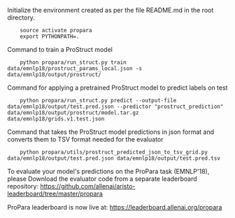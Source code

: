 Initialize the environment created as per the file README.md in the root directory.
```
    source activate propara
    export PYTHONPATH=.
```

Command to train a ProStruct model

```
    python propara/run_struct.py train data/emnlp18/prostruct_params_local.json -s data/emnlp18/output/prostruct/
```

Command for applying a pretrained ProStruct model to predict labels on test

```
    python propara/run_struct.py predict --output-file data/emnlp18/output/test.pred.json --predictor "prostruct_prediction" data/emnlp18/output/prostruct/model.tar.gz data/emnlp18/grids.v1.test.json
```

Command that takes the ProStruct model predictions in json format and converts them to TSV format needed for the evaluator

```
    python propara/utils/prostruct_predicted_json_to_tsv_grid.py data/emnlp18/output/test.pred.json data/emnlp18/output/test.pred.tsv
```

To evaluate your model's predictions on the ProPara task (EMNLP'18),
please Download the evaluator code from a separate leaderboard repository: https://github.com/allenai/aristo-leaderboard/tree/master/propara


ProPara leaderboard is now live at: https://leaderboard.allenai.org/propara